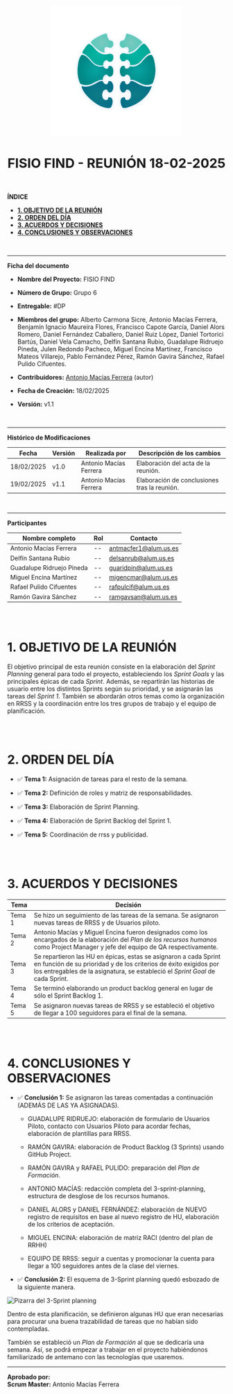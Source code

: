 <!-- ---
title: "REUNIÓN 18-02-2025"                                 # CHANGE IF NEEDED
subtitle: "FISIO FIND - Grupo 6 - #DP"
author: [Alberto Carmona Sicre, Antonio Macías Ferrera, Benjamín Ignacio Maureira Flores, Francisco Capote García, Daniel Alors Romero, Daniel Fernández Caballero, Daniel Ruiz López, Daniel Tortorici Bartús, Daniel Vela Camacho, Delfín Santana Rubio, Guadalupe Ridruejo Pineda, Julen Redondo Pacheco, Miguel Encina Martínez, Francisco Mateos Villarejo, Pablo Fernández Pérez, Ramón Gavira Sánchez, Rafael Pulido Cifuentes]
date: "18/02/2025"                                          # CHANGE IF NEEDED
subject: "ISPP"
lang: "es"
toc: true
titlepage: true
titlepage-text-color: "1C1C1C"
titlepage-rule-color: "1C1C1C"
titlepage-rule-height: 0
colorlinks: true
linkcolor: blue
titlepage-background: "../../.backgrounds/background3V.pdf" # CHANGE IF NEEDED
header-left: "SPRINT MEETINGS"                              # CHANGE IF NEEDED
header-right: "11/02/2025"                                  # CHANGE IF NEEDED
footer-left: "FISIO FIND"
documentclass: scrartcl
classoption: "table"
--- -->

<!-- COMMENT THIS WHEN EXPORTING TO PDF -->
<p align="center">
  <img src="../../.img/Logo_FisioFind_Verde_sin_fondo.webp" alt="Logo FisioFind" width="300" />
</p>

<h1 align="center" style="font-size: 30px; font-weight: bold;">
  FISIO FIND  -  REUNIÓN 18-02-2025
</h1>

<br>

**ÍNDICE**
- [**1. OBJETIVO DE LA REUNIÓN**](#1-objetivo-de-la-reunión)
- [**2. ORDEN DEL DÍA**](#2-orden-del-día)
- [**3. ACUERDOS Y DECISIONES**](#3-acuerdos-y-decisiones)
- [**4. CONCLUSIONES Y OBSERVACIONES**](#4-conclusiones-y-observaciones)
<!-- COMMENT WHEN EXPORTING TO PDF -->

<br>

---


**Ficha del documento**

- **Nombre del Proyecto:** FISIO FIND

- **Número de Grupo:** Grupo 6

- **Entregable:** #DP

- **Miembros del grupo:** Alberto Carmona Sicre, Antonio Macías Ferrera, Benjamín Ignacio Maureira Flores, Francisco Capote García, Daniel Alors Romero, Daniel Fernández Caballero, Daniel Ruiz López, Daniel Tortorici Bartús, Daniel Vela Camacho, Delfín Santana Rubio, Guadalupe Ridruejo Pineda, Julen Redondo Pacheco, Miguel Encina Martínez, Francisco Mateos Villarejo, Pablo Fernández Pérez, Ramón Gavira Sánchez, Rafael Pulido Cifuentes.

- **Contribuidores:** [Antonio Macías Ferrera](https://github.com/antoniommff) (autor)

- **Fecha de Creación:** 18/02/2025  

- **Versión:** v1.1

<br>


---

**Histórico de Modificaciones**

| Fecha      | Versión | Realizada por                    | Descripción de los cambios |
|------------|---------|----------------------------------|----------------------------|
| 18/02/2025 | v1.0    | Antonio Macías Ferrera           | Elaboración del acta de la reunión. |
| 19/02/2025 | v1.1    | Antonio Macías Ferrera           | Elaboración de conclusiones tras la reunión. |

<br>

---


**Participantes**

| Nombre completo | Rol | Contacto |
|----------------|-----|----------|
| Antonio Macías Ferrera | -- | antmacfer1@alum.us.es |
| Delfín Santana Rubio | -- | delsanrub@alum.us.es |
| Guadalupe Ridruejo Pineda | -- | guaridpin@alum.us.es |
| Miguel Encina Martínez | -- | migencmar@alum.us.es |
| Rafael Pulido Cifuentes | -- | rafpulcif@alum.us.es |
| Ramón Gavira Sánchez | -- | ramgavsan@alum.us.es |

<br>

<!-- \newpage -->

<br>


# **1. OBJETIVO DE LA REUNIÓN**

El objetivo principal de esta reunión consiste en la elaboración del *Sprint Planning* general para todo el proyecto, estableciendo los *Sprint Goals* y las principales épicas de cada *Sprint*. Además, se repartirán las historias de usuario entre los distintos Sprints según su prioridad, y se asignarán las tareas del *Sprint 1*. También se abordarán otros temas como la organización en RRSS y la coordinación entre los tres grupos de trabajo y el equipo de planificación.

<br>

<br>


# **2. ORDEN DEL DÍA**

- ✅ **Tema 1:** Asignación de tareas para el resto de la semana.

- ✅ **Tema 2:** Definición de roles y matriz de responsabilidades.

- ✅ **Tema 3:** Elaboración de Sprint Planning.

- ✅ **Tema 4:** Elaboración de Sprint Backlog del Sprint 1.

- ✅ **Tema 5:** Coordinación de rrss y publicidad.


<br>

<br>


# **3. ACUERDOS Y DECISIONES**

| Tema | Decisión |
|------|----------|
| Tema 1 | Se hizo un seguimiento de las tareas de la semana. Se asignaron nuevas tareas de RRSS y de Usuarios piloto. |
| Tema 2 | Antonio Macías y Miguel Encina fueron designados como los encargados de la elaboración del *Plan de los recursos humanos* como Project Manager y jefe del equipo de QA respectivamente. |
| Tema 3 | Se repartieron las HU en épicas, estas se asignaron a cada Sprint en función de su prioridad y de los criterios de éxito exigidos por los entregables de la asignatura, se estableció el *Sprint Goal* de cada Sprint. |
| Tema 4 | Se terminó elaborando un product backlog general en lugar de sólo el Sprint Backlog 1. |
| Tema 5 | Se asignaron nuevas tareas de RRSS y se estableció el objetivo de llegar a 100 seguidores para el final de la semana. |

<br>

<br>


# **4. CONCLUSIONES Y OBSERVACIONES**

- ✅ **Conclusión 1:** Se asignaron las tareas comentadas a continuación (ADEMÁS DE LAS YA ASIGNADAS).

  - GUADALUPE RIDRUEJO: elaboración de formulario de Usuarios Piloto, contacto con Usuarios Piloto para acordar fechas, elaboración de plantillas para RRSS.

  - RAMÓN GAVIRA: elaboración de Product Backlog (3 Sprints) usando GitHub Project.

  - RAMÓN GAVIRA y RAFAEL PULIDO: preparación del *Plan de Formación*.

  - ANTONIO MACÍAS: redacción completa del 3-sprint-planning, estructura de desglose de los recursos humanos.

  - DANIEL ALORS y DANIEL FERNÁNDEZ: elaboración de NUEVO registro de requisitos en base al nuevo registro de HU, elaboración de los criterios de aceptación.
  
  - MIGUEL ENCINA: elaboración de matriz RACI (dentro del plan de RRHH)

  - EQUIPO DE RRSS: seguir a cuentas y promocionar la cuenta para llegar a 100 seguidores antes de la clase del viernes.

- ✅ **Conclusión 2:** El esquema de 3-Sprint planning quedó esbozado de la siguiente manera.

![Pizarra del 3-Sprint planning](../../.img/reunion_18-02-2024.png)

Dentro de esta planificación, se definieron algunas HU que eran necesarias para procurar una buena trazabilidad de tareas que no habían sido contempladas.

También se estableció un *Plan de Formación* al que se dedicaría una semana. Así, se podrá empezar a trabajar en el proyecto habiéndonos familiarizado de antemano con las tecnologías que usaremos.


---

**Aprobado por:**  
**Scrum Master:** Antonio Macías Ferrera
